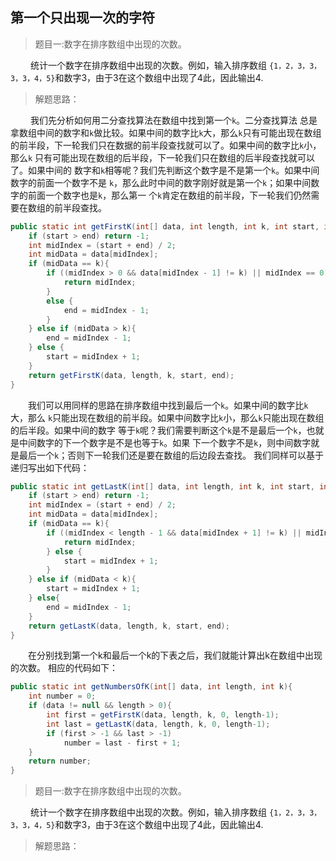 <link href="markdown.css" rel="stylesheet"></link>

## 第一个只出现一次的字符
> 题目一:数字在排序数组中出现的次数。
 
&emsp;&emsp; 统计一个数字在排序数组中出现的次数。例如，输入排序数组
`{1，2，3，3，3，3，4，5}`和数字3，由于3在这个数组中出现了4此，因此输出4.
> 解题思路：     

&emsp;&emsp; 我们先分析如何用二分查找算法在数组中找到第一个`k`。二分查找算法
总是拿数组中间的数字和`k`做比较。如果中间的数字比`k`大，那么`k`只有可能出现在数组
的前半段，下一轮我们只在数据的前半段查找就可以了。如果中间的数字比`k`小，那么`k`
只有可能出现在数组的后半段，下一轮我们只在数组的后半段查找就可以了。如果中间的
数字和`k`相等呢？我们先判断这个数字是不是第一个`k`。如果中间数字的前面一个数字不是
`k`，那么此时中间的数字刚好就是第一个`k`；如果中间数字的前面一个数字也是`k`，那么第一
个`k`肯定在数组的前半段，下一轮我们仍然需要在数组的前半段查找。
```java
public static int getFirstK(int[] data, int length, int k, int start, int end){
    if (start > end) return -1;
    int midIndex = (start + end) / 2;
    int midData = data[midIndex];
    if (midData == k){
        if ((midIndex > 0 && data[midIndex - 1] != k) || midIndex == 0){
            return midIndex;
        }
        else {
            end = midIndex - 1;
        }
    } else if (midData > k){
        end = midIndex - 1;
    } else {
        start = midIndex + 1;
    }
    return getFirstK(data, length, k, start, end);
}
```
&emsp;&emsp;我们可以用同样的思路在排序数组中找到最后一个`k`。如果中间的数字比`k`大，那么
`k`只能出现在数组的前半段。如果中间数字比`k`小，那么`k`只能出现在数组的后半段。如果中间的数字
等于`k`呢？我们需要判断这个`k`是不是最后一个`k`，也就是中间数字的下一个数字是不是也等于`k`。如果
下一个数字不是`k`，则中间数字就是最后一个`k`；否则下一轮我们还是要在数组的后边段去查找。
我们同样可以基于递归写出如下代码：
```java
public static int getLastK(int[] data, int length, int k, int start, int end){
    if (start > end) return -1;
    int midIndex = (start + end) / 2;
    int midData = data[midIndex];
    if (midData == k){
        if ((midIndex < length - 1 && data[midIndex + 1] != k) || midIndex == length-1){
            return midIndex;
        } else {
            start = midIndex + 1;
        }
    } else if (midData < k){
        start = midIndex + 1;
    } else{
        end = midIndex - 1;
    }
    return getLastK(data, length, k, start, end);
}
```
&emsp;&emsp;在分别找到第一个k和最后一个k的下表之后，我们就能计算出k在数组中出现的次数。
相应的代码如下：
```java
public static int getNumbersOfK(int[] data, int length, int k){
    int number = 0;
    if (data != null && length > 0){
        int first = getFirstK(data, length, k, 0, length-1);
        int last = getLastK(data, length, k, 0, length-1);
        if (first > -1 && last > -1)
            number = last - first + 1;
    }
    return number;
}
```
> 题目一:数字在排序数组中出现的次数。
 
&emsp;&emsp; 统计一个数字在排序数组中出现的次数。例如，输入排序数组
`{1，2，3，3，3，3，4，5}`和数字3，由于3在这个数组中出现了4此，因此输出4.
> 解题思路：    